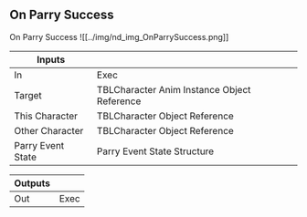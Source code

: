 ## On Parry Success
On Parry Success
![[../img/nd_img_OnParrySuccess.png]]

|Inputs||
|--|--|
| In | Exec |
| Target | TBLCharacter Anim Instance Object Reference |
| This Character | TBLCharacter Object Reference |
| Other Character | TBLCharacter Object Reference |
| Parry Event State | Parry Event State Structure |

|Outputs||
|--|--|
| Out | Exec |
